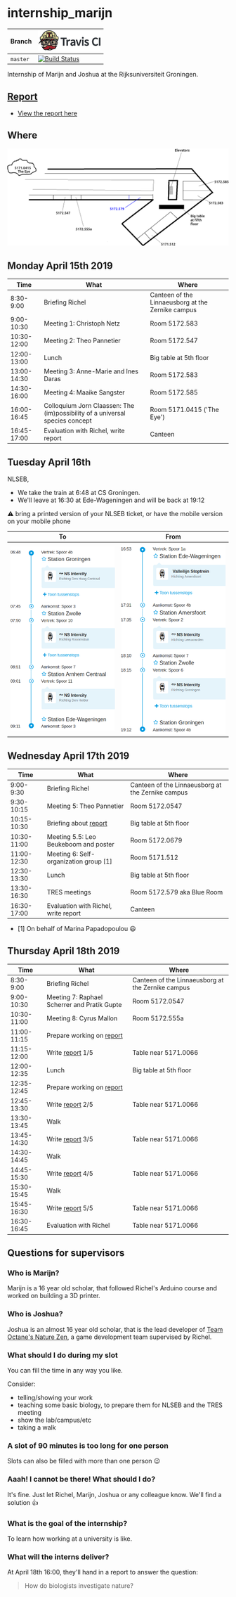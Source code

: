 # internship_marijn

Branch|[![Travis CI logo](pics/TravisCI.png)](https://travis-ci.org)
---|---
`master`|[![Build Status](https://travis-ci.org/richelbilderbeek/internship_marijn.svg?branch=master)](https://travis-ci.org/richelbilderbeek/internship_marijn)

Internship of Marijn and Joshua at the Rijksuniversiteit Groningen.

## [Report](report.md)

 * [View the report here](report.md)

## Where

![](lb.png)

## Monday April 15th 2019

Time|What|Where
---|---|---
8:30-9:00|Briefing Richel|Canteen of the Linnaeusborg at the Zernike campus
9:00-10:30|Meeting 1: Christoph Netz|Room 5172.583
10:30-12:00|Meeting 2: Theo Pannetier|Room 5172.547
12:00-13:00|Lunch|Big table at 5th floor
13:00-14:30|Meeting 3: Anne-Marie and Ines Daras|Room 5172.583
14:30-16:00|Meeting 4: Maaike Sangster|Room 5172.585
16:00-16:45|Colloquium Jorn Claassen: The (im)possibility of a universal species concept|Room 5171.0415 ('The Eye')
16:45-17:00|Evaluation with Richel, write report|Canteen

## Tuesday April 16th

NLSEB, 

 * We take the train at 6:48 at CS Groningen.
 * We'll leave at 16:30 at Ede-Wageningen and will be back at 19:12

:warning: bring a printed version of your NLSEB ticket, or have the mobile
version on your mobile phone

To|From
---|---
![](to.png)|![](from.png)

## Wednesday April 17th 2019

Time|What|Where
---|---|---
9:00-9:30|Briefing Richel|Canteen of the Linnaeusborg at the Zernike campus
9:30-10:15|Meeting 5: Theo Pannetier|Room 5172.0547
10:15-10:30|Briefing about [report](report.md)|Big table at 5th floor
10:30-11:00|Meeting 5.5: Leo Beukeboom and poster|Room 5172.0679
11:00-12:30|Meeting 6: Self-organization group [1] |Room 5171.512
12:30-13:30|Lunch|Big table at 5th floor
13:30-16:30|TRES meetings|Room 5172.579 aka Blue Room
16:30-17:00|Evaluation with Richel, write report|Canteen

 * [1] On behalf of Marina Papadopoulou :smiley:

## Thursday April 18th 2019

Time|What|Where
---|---|---
8:30-9:00|Briefing Richel|Canteen of the Linnaeusborg at the Zernike campus
9:00-10:30|Meeting 7: Raphael Scherrer and Pratik Gupte|Room 5172.0547
10:30-11:00|Meeting 8: Cyrus Mallon|Room 5172.555a
11:00-11:15|Prepare working on [report](report.md)
11:15-12:00|Write [report](report.md) 1/5|Table near 5171.0066
12:00-12:35|Lunch|Big table at 5th floor
12:35-12:45|Prepare working on [report](report.md)
12:45-13:30|Write [report](report.md) 2/5|Table near 5171.0066
13:30-13:45|Walk
13:45-14:30|Write [report](report.md) 3/5|Table near 5171.0066
14:30-14:45|Walk
14:45-15:30|Write [report](report.md) 4/5|Table near 5171.0066
15:30-15:45|Walk
15:45-16:30|Write [report](report.md) 5/5|Table near 5171.0066
16:30-16:45|Evaluation with Richel|Table near 5171.0066

## Questions for supervisors

### Who is Marijn?

Marijn is a 16 year old scholar,
that followed Richel's Arduino course and worked
on building a 3D printer.

### Who is Joshua?

Joshua is an almost 16 year old scholar,
that is the lead developer of [Team Octane's Nature Zen](https://github.com/richelbilderbeek/djog_unos_2018),
a game development team supervised by Richel.

### What should I do during my slot

You can fill the time in any way you like.

Consider:

 * telling/showing your work
 * teaching some basic biology, to prepare them for NLSEB and the TRES meeting
 * show the lab/campus/etc
 * taking a walk

### A slot of 90 minutes is too long for one person

Slots can also be filled with more than one person :wink:

### Aaah! I cannot be there! What should I do?

It's fine. Just let Richel, Marijn, Joshua or any colleague know. 
We'll find a solution :+1:

### What is the goal of the internship?

To learn how working at a university is like.

### What will the interns deliver?

At April 18th 16:00, they'll hand in a report to answer the question:

> How do biologists investigate nature?
